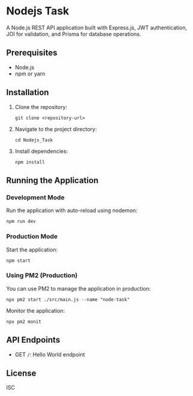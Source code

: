 # Nodejs Task

A Node.js REST API application built with Express.js, JWT authentication, JOI for validation, and Prisma for database operations.


## Prerequisites

- Node.js
- npm or yarn

## Installation

1. Clone the repository:
   ```
   git clone <repository-url>
   ```

2. Navigate to the project directory:
   ```
   cd Nodejs_Task
   ```

3. Install dependencies:
   ```
   npm install
   ```

## Running the Application

### Development Mode

Run the application with auto-reload using nodemon:

```
npm run dev
```

### Production Mode

Start the application:

```
npm start
```

### Using PM2 (Production)

You can use PM2 to manage the application in production:

```
npx pm2 start ./src/main.js --name "node-task"
```

Monitor the application:

```
npx pm2 monit
```

## API Endpoints

- GET `/`: Hello World endpoint

## License

ISC